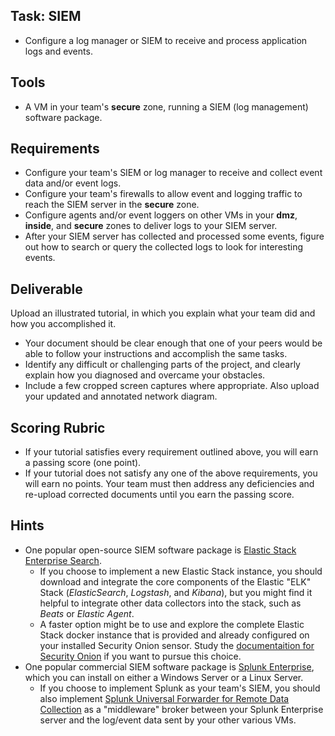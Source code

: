 ## Task: SIEM
- Configure a log manager or SIEM to receive and process application logs and events.

## Tools
- A VM in your team's **secure** zone, running a SIEM (log management) software package.

## Requirements
- Configure your team's SIEM or log manager to receive and collect event data and/or event logs.
- Configure your team's firewalls to allow event and logging traffic to reach the SIEM server in the **secure** zone.
- Configure agents and/or event loggers on other VMs in your **dmz**, **inside**, and **secure** zones
to deliver logs to your SIEM server.
- After your SIEM server has collected and processed some events,
figure out how to search or query the collected logs to look for interesting events.

## Deliverable
Upload an illustrated tutorial, in which you explain what your team did and how you accomplished it.
- Your document should be clear enough that one of your peers would be able to follow your instructions and accomplish the same tasks.
- Identify any difficult or challenging parts of the project, and clearly explain how you diagnosed and overcame your obstacles.
- Include a few cropped screen captures where appropriate. Also upload your updated and annotated network diagram.

## Scoring Rubric
- If your tutorial satisfies every requirement outlined above, you will earn a passing score (one point).
- If your tutorial does not satisfy any one of the above requirements, you will earn no points. Your team must then address any deficiencies and re-upload corrected documents until you earn the passing score.

## Hints
- One popular open-source SIEM software package is [Elastic Stack Enterprise Search](https://www.elastic.co/downloads/).
  - If you choose to implement a new Elastic Stack instance,
you should download and integrate the core components of the Elastic "ELK" Stack (*ElasticSearch*, *Logstash*, and *Kibana*),
but you might find it helpful to integrate other data collectors into the stack, such as *Beats* or *Elastic Agent*.
  - A faster option might be to use and explore
the complete Elastic Stack docker instance that is provided and already configured
on your installed Security Onion sensor.
Study the [documentaition for Security Onion](https://docs.securityonion.net/) if you want to pursue this choice.
- One popular commercial SIEM software package is [Splunk Enterprise](https://www.splunk.com/en_us/products/splunk-enterprise.html),
which you can install on either a Windows Server or a Linux Server.
  - If you choose to implement Splunk as your team's SIEM,
you should also implement [Splunk Universal Forwarder for Remote Data Collection](https://www.splunk.com/en_us/download/universal-forwarder.html)
as a "middleware" broker between your Splunk Enterprise server and the log/event data sent by your other various VMs.
